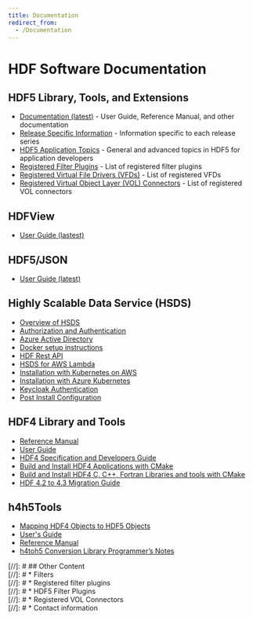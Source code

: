 ```yaml
---
title: Documentation
redirect_from: 
  - /Documentation
---
```


# HDF Software Documentation

## HDF5 Library, Tools, and Extensions
* [Documentation (latest)](/hdf5/latest/) - User Guide, Reference Manual, and other documentation
* [Release Specific Information](hdf5-docs/release_specific_info.html) - Information specific to each release series
* [HDF5 Application Topics](hdf5-docs/hdf5_topics_list.html) - General and advanced topics in HDF5 for application developers
* [Registered Filter Plugins](https://github.com/HDFGroup/hdf5_plugins/blob/master/docs/RegisteredFilterPlugins.md) - List of registered filter plugins
* [Registered Virtual File Drivers (VFDs)](/documentation/hdf5-docs/registered_virtual_file_drivers_vfds.html) - List of registered VFDs
* [Registered Virtual Object Layer (VOL) Connectors](/documentation/hdf5-docs/registered_vol_connectors.html) - List of registered VOL connectors

## HDFView 

* [User Guide (lastest)](https://support.hdfgroup.org/releases/hdfview/latest-docs.html)

## HDF5/JSON

* [User Guide (latest)](https://support.hdfgroup.org/releases/hdf5-json/latest-docs.html)  


## Highly Scalable Data Service (HSDS)
* [Overview of HSDS](https://www.hdfgroup.org/solutions/highly-scalable-data-service-hsds/) 
* [Authorization and Authentication](https://raw.githubusercontent.com/HDFGroup/hsds/master/docs/authorization.md)
* [Azure Active Directory](https://raw.githubusercontent.com/HDFGroup/hsds/master/docs/azure_ad_setup.md)
* [Docker setup instructions](https://raw.githubusercontent.com/HDFGroup/hsds/master/docs/setup_docker.md)
* [HDF Rest API](https://github.com/HDFGroup/hdf-rest-api/blob/master/README.md) 
* [HSDS for AWS Lambda](https://raw.githubusercontent.com/HDFGroup/hsds/master/docs/aws_lambda_setup.md)
* [Installation with Kubernetes on AWS](https://raw.githubusercontent.com/HDFGroup/hsds/master/docs/kubernetes_install_azure.md)
* [Installation with Azure Kubernetes](https://raw.githubusercontent.com/HDFGroup/hsds/master/docs/kubernetes_install_azure.md)
* [Keycloak Authentication](https://raw.githubusercontent.com/HDFGroup/hsds/master/docs/keycloak_setup.md)
* [Post Install Configuration](https://raw.githubusercontent.com/HDFGroup/hsds/master/docs/post_install.md)

## HDF4 Library and Tools
* [Reference Manual](https://zenodo.org/records/13310709)
* [User Guide](https://zenodo.org/records/13310689)
* [HDF4 Specification and Developers Guide](https://zenodo.org/records/13310722) 
* [Build and Install HDF4 Applications with CMake](https://raw.githubusercontent.com/HDFGroup/hdf4/master/release_notes/USING_HDF4_CMake.txt)
* [Build and Install HDF4 C, C++, Fortran Libraries and tools with CMake](https://raw.githubusercontent.com/HDFGroup/hdf4/master/release_notes/INSTALL_CMake.txt)
* [HDF 4.2 to 4.3 Migration Guide](https://raw.githubusercontent.com/HDFGroup/hdf4/master/doc/HDF-4.2-to-4.3-migration.md) 

## h4h5Tools
* [Mapping HDF4 Objects to HDF5 Objects](https://zenodo.org/records/13310794) 
* [User's Guide](https://zenodo.org/records/13310879)
* [Reference Manual](https://zenodo.org/records/13310820)
* [h4toh5 Conversion Library Programmer’s Notes](https://zenodo.org/records/13310764)

[//]: # ## Other Content  
[//]: # * Filters  
[//]: # * Registered filter plugins  
[//]: # * HDF5 Filter Plugins  
[//]: # * Registered VOL Connectors   
[//]: # * Contact information   
